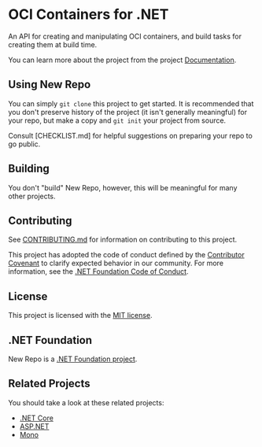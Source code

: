 # OCI Containers for .NET

An API for creating and manipulating OCI containers, and build tasks for creating them at build time.

You can learn more about the project from the project [Documentation](docs).

## Using New Repo

You can simply `git clone` this project to get started. It is recommended that you don't preserve history of the project (it isn't generally meaningful) for your repo, but make a copy and `git init` your project from source.

Consult [CHECKLIST.md] for helpful suggestions on preparing your repo to go public.

## Building

You don't "build" New Repo, however, this will be meaningful for many other projects.

## Contributing

See [CONTRIBUTING.md](CONTRIBUTING.md) for information on contributing to this project.

This project has adopted the code of conduct defined by the [Contributor Covenant](http://contributor-covenant.org/) 
to clarify expected behavior in our community. For more information, see the [.NET Foundation Code of Conduct](http://www.dotnetfoundation.org/code-of-conduct).

## License

This project is licensed with the [MIT license](LICENSE).

## .NET Foundation

New Repo is a [.NET Foundation project](https://dotnetfoundation.org/projects).

## Related Projects

You should take a look at these related projects:

- [.NET Core](https://github.com/dotnet/core)
- [ASP.NET](https://github.com/aspnet)
- [Mono](https://github.com/mono)